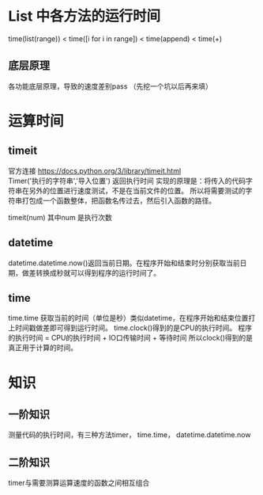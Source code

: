 # List 中各方法的运行时间
time(list(range)) < time([i for i in range]) < time(append) < time(+)

## 底层原理
各功能底层原理，导致的速度差别pass （先挖一个坑以后再来填）


# 运算时间
## timeit
官方连接 https://docs.python.org/3/library/timeit.html  
 Timer('执行的字符串','导入位置')  返回执行时间
 实现的原理是：将传入的代码字符串在另外的位置进行速度测试，不是在当前文件的位置。
 所以将需要测试的字符串打包成一个函数整体，把函数名传过去，然后引入函数的路径。

timeit(num) 其中num 是执行次数
## datetime
datetime.datetime.now()返回当前日期。在程序开始和结束时分别获取当前日期，做差转换成秒就可以得到程序的运行时间了。

## time
time.time 获取当前的时间（单位是秒）类似datetime，在程序开始和结束位置打上时间戳做差即可得到运行时间。
time.clock()得到的是CPU的执行时间。 
程序的执行时间 = CPU的执行时间 + IO口传输时间 + 等待时间
所以clock()得到的是真正用于计算的时间。

# 知识
## 一阶知识
测量代码的执行时间，有三种方法timer， time.time， datetime.datetime.now
## 二阶知识
timer与需要测算运算速度的函数之间相互组合


